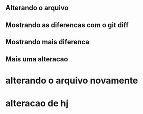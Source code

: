 ## Alterando o arquivo
## Mostrando as diferencas com o git diff
## Mostrando mais diferenca
## Mais uma alteracao
<h1> alterando o arquivo novamente<h1>
alteracao de hj